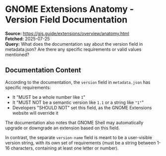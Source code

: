 # GNOME Extensions Anatomy - Version Field Documentation

**Source:** https://gjs.guide/extensions/overview/anatomy.html  
**Fetched:** 2025-07-25  
**Query:** What does the documentation say about the version field in metadata.json? Are there any specific requirements or valid values mentioned?

## Documentation Content

According to the documentation, the `version` field in `metadata.json` has specific requirements:

- It "MUST be a whole number like `1`"
- It "MUST NOT be a semantic version like `1.1` or a string like `"1"`"
- Developers "SHOULD NOT" set this field, as the GNOME Extensions website will override it

The documentation also notes that GNOME Shell may automatically upgrade or downgrade an extension based on this field.

In contrast, the separate `version-name` field is meant to be a user-visible version string, with its own set of requirements (must be a string between 1-16 characters, containing at least one letter or number).